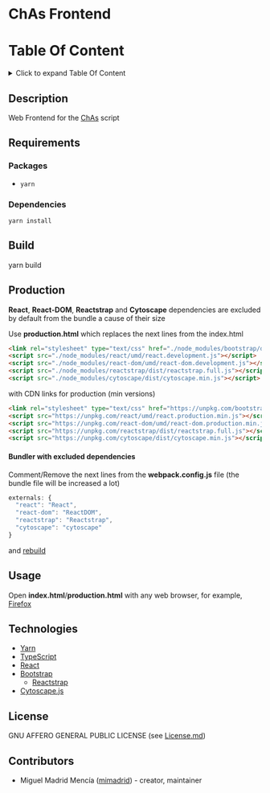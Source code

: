 # ChAs Frontend

# Table Of Content

<details>
<summary>Click to expand Table Of Content</summary>
<ul>
  <li><a href="#chas-frontend">ChAs Frontend</a><ul>
    <li><a href="#table-of-content">Table Of Content</a></li>
    <li><a href="#description">Description</a></li>
    <li><a href="#requirements">Requirements</a><ul>
      <li><a href="#packages">Packages</a></li>
      <li><a href="#dependencies">Dependencies</a></li>
    </ul></li>
    <li><a href="#build">Build</a></li>
    <li><a href="#production">Production</a><ul>
        <li><a href="#bundler-with-excluded-dependencies">Bundler with excluded dependencies</a></li>
    </ul></li></ul></li>
    <li><a href="#usage">Usage</a></li>
    <li><a href="#technologies">Technologies</a></li>
    <li><a href="#license">License</a><ul>
      <li><a href="#gnu-affero-general-public-license">GNU AFFERO GENERAL PUBLIC LICENSE</a></li>
    </ul></li>
    <li><a href="#contributors">Contributors</a></li>
  </ul></li>
</ul>
</details>

## Description
Web Frontend for the [ChAs](https://github.com/ricolab/Chromatin_Assortativity/) script

## Requirements

### Packages
- `yarn`

### Dependencies
`yarn install`

## Build
yarn build

## Production
**React**, **React-DOM**, **Reactstrap** and **Cytoscape** dependencies are excluded by default from the bundle a cause of their size

Use **production.html** which replaces the next lines from the index.html
```html
<link rel="stylesheet" type="text/css" href="./node_modules/bootstrap/dist/css/bootstrap.min.css">
<script src="./node_modules/react/umd/react.development.js"></script>
<script src="./node_modules/react-dom/umd/react-dom.development.js"></script>
<script src="./node_modules/reactstrap/dist/reactstrap.full.js"></script>
<script src="./node_modules/cytoscape/dist/cytoscape.min.js"></script>
```

with CDN links for production (min versions)

```html
<link rel="stylesheet" type="text/css" href="https://unpkg.com/bootstrap/dist/css/bootstrap.min.css">
<script src="https://unpkg.com/react/umd/react.production.min.js"></script>
<script src="https://unpkg.com/react-dom/umd/react-dom.production.min.js"></script>
<script src="https://unpkg.com/reactstrap/dist/reactstrap.full.js"></script>
<script src="https://unpkg.com/cytoscape/dist/cytoscape.min.js"></script>
```

#### Bundler with excluded dependencies
Comment/Remove the next lines from the **webpack.config.js** file (the bundle file will be increased a lot)
```js
externals: {
  "react": "React",
  "react-dom": "ReactDOM",
  "reactstrap": "Reactstrap",
  "cytoscape": "cytoscape"
}
```
and [rebuild](#build)

## Usage
Open **index.html**/**production.html** with any web browser, for example, [Firefox](https://www.mozilla.org/)

## Technologies
- [Yarn](https://yarnpkg.com/en/)
- [TypeScript](https://www.typescriptlang.org/)
- [React](https://www.typescriptlang.org/)
- [Bootstrap](https://getbootstrap.com/)
    - [Reactstrap](https://reactstrap.github.io/)
- [Cytoscape.js](http://js.cytoscape.org/)

## License
GNU AFFERO GENERAL PUBLIC LICENSE (see [License.md](./License.md))

## Contributors
- Miguel Madrid Mencía ([mimadrid](https://github.com/mimadrid)) - creator, maintainer
